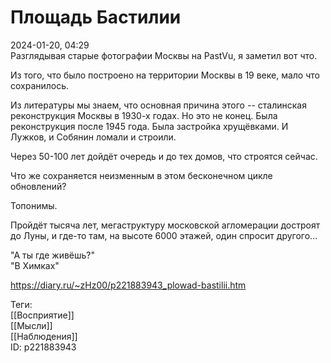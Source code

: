 Площадь Бастилии
=================

   
 2024-01-20, 04:29   
  Разглядывая старые фотографии Москвы на PastVu, я заметил вот что.   
   
 Из того, что было построено на территории Москвы в 19 веке, мало что сохранилось.   
   
 Из литературы мы знаем, что основная причина этого -- сталинская реконструкция Москвы в 1930-х годах. Но это не конец. Была реконструкция после 1945 года. Была застройка хрущёвками. И Лужков, и Собянин ломали и строили.   
   
 Через 50-100 лет дойдёт очередь и до тех домов, что строятся сейчас.   
   
 Что же сохраняется неизменным в этом бесконечном цикле обновлений?   
   
 Топонимы.   
   
 Пройдёт тысяча лет, мегаструктуру московской агломерации достроят до Луны, и где-то там, на высоте 6000 этажей, один спросит другого...   
   
 "А ты где живёшь?"   
 "В Химках"   
    
 <https://diary.ru/~zHz00/p221883943_plowad-bastilii.htm>   
   
 Теги:   
 [[Восприятие]]   
 [[Мысли]]   
 [[Наблюдения]]   
 ID: p221883943